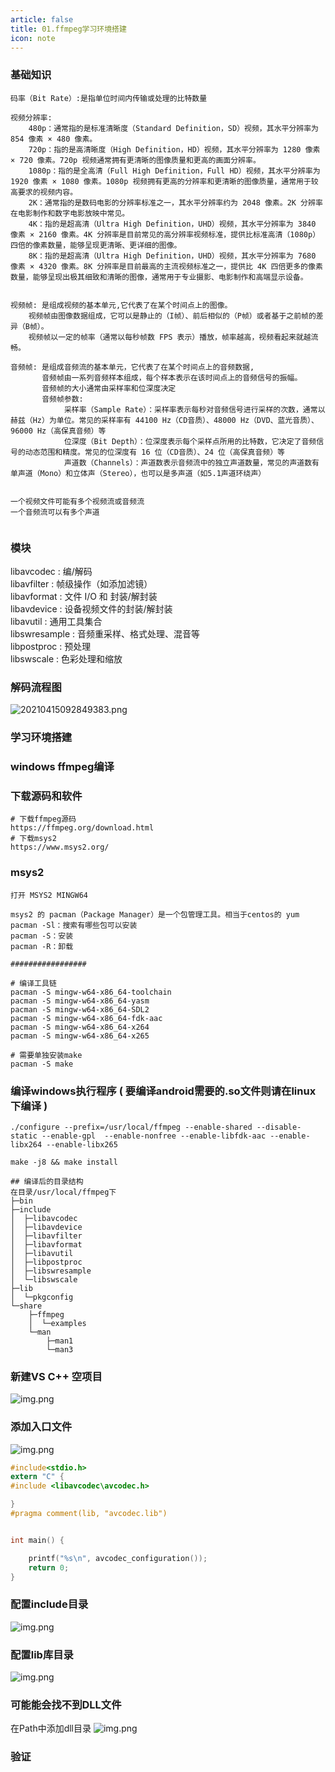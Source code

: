 ```yaml
---
article: false
title: 01.ffmpeg学习环境搭建
icon: note
---
```


### 基础知识
```text
码率（Bit Rate）:是指单位时间内传输或处理的比特数量

视频分辨率:
    480p：通常指的是标准清晰度（Standard Definition，SD）视频，其水平分辨率为 854 像素 × 480 像素。
    720p：指的是高清晰度（High Definition，HD）视频，其水平分辨率为 1280 像素 × 720 像素。720p 视频通常拥有更清晰的图像质量和更高的画面分辨率。
    1080p：指的是全高清（Full High Definition，Full HD）视频，其水平分辨率为 1920 像素 × 1080 像素。1080p 视频拥有更高的分辨率和更清晰的图像质量，通常用于较高要求的视频内容。
    2K：通常指的是数码电影的分辨率标准之一，其水平分辨率约为 2048 像素。2K 分辨率在电影制作和数字电影放映中常见。
    4K：指的是超高清（Ultra High Definition，UHD）视频，其水平分辨率为 3840 像素 × 2160 像素。4K 分辨率是目前常见的高分辨率视频标准，提供比标准高清（1080p）四倍的像素数量，能够呈现更清晰、更详细的图像。
    8K：指的是超高清（Ultra High Definition，UHD）视频，其水平分辨率为 7680 像素 × 4320 像素。8K 分辨率是目前最高的主流视频标准之一，提供比 4K 四倍更多的像素数量，能够呈现出极其细致和清晰的图像，通常用于专业摄影、电影制作和高端显示设备。


视频帧: 是组成视频的基本单元,它代表了在某个时间点上的图像。
    视频帧由图像数据组成，它可以是静止的（I帧）、前后相似的（P帧）或者基于之前帧的差异（B帧）。
    视频帧以一定的帧率（通常以每秒帧数 FPS 表示）播放，帧率越高，视频看起来就越流畅。

音频帧: 是组成音频流的基本单元，它代表了在某个时间点上的音频数据,
       音频帧由一系列音频样本组成，每个样本表示在该时间点上的音频信号的振幅。
       音频帧的大小通常由采样率和位深度决定
       音频帧参数:
            采样率（Sample Rate）：采样率表示每秒对音频信号进行采样的次数，通常以赫兹（Hz）为单位。常见的采样率有 44100 Hz（CD音质）、48000 Hz（DVD、蓝光音质）、96000 Hz（高保真音频）等
            位深度（Bit Depth）：位深度表示每个采样点所用的比特数，它决定了音频信号的动态范围和精度。常见的位深度有 16 位（CD音质）、24 位（高保真音频）等
            声道数（Channels）：声道数表示音频流中的独立声道数量，常见的声道数有单声道（Mono）和立体声（Stereo），也可以是多声道（如5.1声道环绕声）
            

一个视频文件可能有多个视频流或音频流
一个音频流可以有多个声道


```


### 模块
libavcodec : 编/解码 <br/>
libavfilter : 帧级操作（如添加滤镜）<br/>
libavformat : 文件 I/O 和 封装/解封装 <br/>
libavdevice : 设备视频文件的封装/解封装 <br/>
libavutil : 通用工具集合<br/>
libswresample : 音频重采样、格式处理、混音等<br/>
libpostproc : 预处理<br/>
libswscale : 色彩处理和缩放<br/>

### 解码流程图
![20210415092849383.png](img%2F20210415092849383.png)



### 学习环境搭建

### windows ffmpeg编译


### 下载源码和软件

```text
# 下载ffmpeg源码
https://ffmpeg.org/download.html
# 下载msys2
https://www.msys2.org/

```

### msys2
```text
打开 MSYS2 MINGW64

msys2 的 pacman（Package Manager）是一个包管理工具。相当于centos的 yum
pacman -Sl：搜索有哪些包可以安装
pacman -S：安装
pacman -R：卸载

#################

# 编译工具链
pacman -S mingw-w64-x86_64-toolchain
pacman -S mingw-w64-x86_64-yasm
pacman -S mingw-w64-x86_64-SDL2
pacman -S mingw-w64-x86_64-fdk-aac
pacman -S mingw-w64-x86_64-x264
pacman -S mingw-w64-x86_64-x265

# 需要单独安装make
pacman -S make

```

### 编译windows执行程序 ( 要编译android需要的.so文件则请在linux下编译 )

```text
./configure --prefix=/usr/local/ffmpeg --enable-shared --disable-static --enable-gpl  --enable-nonfree --enable-libfdk-aac --enable-libx264 --enable-libx265

make -j8 && make install

## 编译后的目录结构
在目录/usr/local/ffmpeg下
├─bin
├─include
│  ├─libavcodec
│  ├─libavdevice
│  ├─libavfilter
│  ├─libavformat
│  ├─libavutil
│  ├─libpostproc
│  ├─libswresample
│  └─libswscale
├─lib
│  └─pkgconfig
└─share
    ├─ffmpeg
    │  └─examples
    └─man
        ├─man1
        └─man3
```

### 新建VS C++ 空项目

![img.png](img/02img.png)
###  添加入口文件
![img.png](img/03img.png)

```c
#include<stdio.h>
extern "C" {
#include <libavcodec\avcodec.h>

}
#pragma comment(lib, "avcodec.lib")


int main() {

	printf("%s\n", avcodec_configuration());
	return 0;
}

```
### 配置include目录
![img.png](img/04img.png)

### 配置lib库目录
![img.png](img/05img.png)

### 可能能会找不到DLL文件
在Path中添加dll目录
![img.png](img/06img.png)

### 验证
















